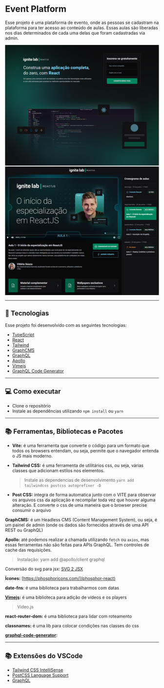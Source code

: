 # Event Platform

Esse projeto é uma plataforma de evento, onde as pessoas se cadastram na plataforma para ter acesso ao conteúdo de aulas. Essas aulas são liberadas nos dias determinados de cada uma delas que foram cadastradas via admin.

![Home Subscriber](./docs/images/home-subscriber.png)
![Event Lessons](./docs/images/event-lessons.png)

---

## 🚀 Tecnologias

Esse projeto foi desenvolvido com as seguintes tecnologias:

- [TypeScript](https://www.typescriptlang.org/)
- [React](https://reactjs.org)
- [Tailwind](https://tailwindui.com/)
- [GraphCMS](https://app.graphcms.com/)
- [GraphQL](https://graphql.org/)
- [Apollo](https://www.apollographql.com/)
- [Vimejs](https://vimejs.com/)
- [GraphQL Code Generator](https://www.graphql-code-generator.com/)

---

## 💻 Como executar

- Clone o repositório
- Instale as dependências utilizando `npm install` ou `yarn`

---

## 📚 Ferramentas, Bibliotecas e Pacotes

- **Vite:** é uma ferramenta que converte o código para um formato que todos os browsers entendam, ou seja, permite que o navegador entenda o JS mais moderno.

- **Tailwind CSS:** é uma ferramenta de utilitários css, ou seja, várias classes que adicionam estilos nos elementos.

  > Instale as dependencias de desenvolvimento `yarn add tailwindcss postcss autoprefixer -D`

- **Post CSS:** integra de forma automatica junto com o VITE para observar os arquivos css da aplicação e recompilar toda vez que houver alguma alteração. E converte o css de uma maneira que o browser precise consumir o arquivo

**GraphCMS:** é um Headless CMS (Content Management System), ou seja, é um painel de admin (onde os dados são fornecidos através de uma API REST ou GraphQL)

**Apollo:** até podemos realizar a chamada utilizando `fetch` ou `axios`, mas essas ferramentas não são feitas para APIs GraphQL. Tem controles de cache das requisições.

> Instalação: yarn add @apollo/client graphql

Conversão do svg para jsx: [SVG 2 JSX](https://svg2jsx.com/)

**Ícones:** [https://phosphoricons.com/](phosphor-react)

**date-fns**: é uma biblioteca para trabalharmos com datas

**[Vimejs](https://vimejs.com/):** é uma biblioteca para adição de vídeos e os players

> Video.js

**react-router-dom:** é uma biblioteca para lidar com roteamento

**classnames:** é uma lib para colocar condições nas classes do css

**[graphql-code-generator](https://www.graphql-code-generator.com/):** 

---

## 📚 Extensões do VSCode

- [Tailwind CSS IntelliSense](https://marketplace.visualstudio.com/items?itemName=bradlc.vscode-tailwindcss)
- [PostCSS Language Support](https://marketplace.visualstudio.com/items?itemName=csstools.postcss)
- [GraphQL](https://marketplace.visualstudio.com/items?itemName=GraphQL.vscode-graphql)